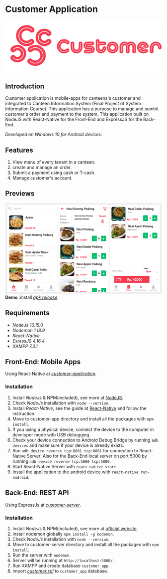 # Customer Application
![Customer Logo](./docs/logo.png) 
## Introduction
Customer application is mobile-apps for canteens's customer and integrated to Canteen Information System (Final Project of System Information Course). This application has a purpose to manage and sumbit customer's order and payment to the system. This application built on NodeJS with React-Native for the Front-End and ExpressJS for the Back-End.

*Developed on Windows 10 for Android devices.*

## Features
1. View menu of every tenant in a canteen.
2. create and manage an order.
3. Submit a payment using cash or T-cash.
4. Manage customer's account.

## Previews
![Customer Logo](./docs/preview.png)
**Demo** :install [*apk release*](demo/apk-release.apk).

## Requirements
* *NodeJs 10.15.0*
* *Nodemon 1.18.9*
* *React-Native*
* *ExressJS 4.16.4*
* *XAMPP 7.3.1*
  
## Front-End: Mobile Apps
Using React-Native at [*customer-application*](customer-app/).
 
### **Installation**
1. Install *NodeJs* & NPM(included), see more at [NodeJS]( https://nodejs.org/en/download/).
2. Check *NodeJs* installation with `node --version`.
3. Install *React-Native*, see the guide at [React-Native]( https://facebook.github.io/react-native) and follow the instruction. 
4. Move to customer-app directory and install all the packages with `npm install`.
5. If you using a physical device, connect the device to the computer in developer mode with USB debugging.
6. Check your device connection to Android Debug Bridge by running `adb devices` and make sure if your device is already exists.
7. Run `adb device reverse tcp:8081 tcp:8081` for connection to React-Native Server. Also for the Back-End local server on port 5000 by running `adb device reverse tcp:5000 tcp:5000`.
8. Start React-Native Server with `react-native start`.
9. Install the application to the android device with `react-native run-android`.
   

## Back-End: REST API
Using ExpressJs at [*customer-server*](customer-server/).
 
### **Installation**
1. Install *NodeJs* & NPM(included), see more at [official website]( https://nodejs.org/en/download/).
2. Install nodemon globally `npm install -g nodemon`. 
3. Check *NodeJs* installation with `node --version`.
4. Move to customer-server directory and install all the packages with `npm install`.
5. Run the server with `nodemon`.
6. Server will be running at `http://localhost:5000/`.
7. Run XAMPP and create database `customer_app`.
8. Import [*customer.sql*](docs/customer.sql) to `customer_app` database.